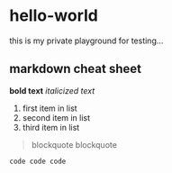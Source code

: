 # hello-world

this is my private playground for testing...

## markdown cheat sheet

**bold text**
*italicized text*

1. first item in list
2. second item in list
3. third item in list

> blockquote
> blockquote

`code code code`
